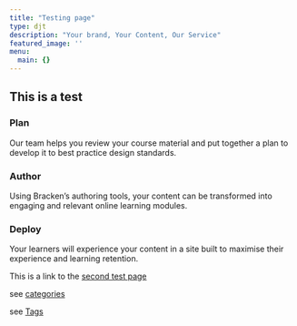 ```yaml
---
title: "Testing page"
type: djt
description: "Your brand, Your Content, Our Service"
featured_image: ''
menu:
  main: {}
---
```


## This is a test

### Plan

Our team helps you review your course material and put together a plan to develop it to best practice design standards.

### Author

Using Bracken’s authoring tools, your content can be transformed into engaging and relevant online learning modules. 

### Deploy

Your learners will experience your content in a site built to maximise their experience and learning retention. 

This is a link to the [second test page](/page/second-test/)

see [categories](/categories/)

see [Tags](/tags/)